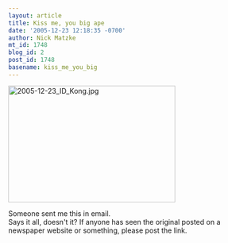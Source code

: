 ```yaml
---
layout: article
title: Kiss me, you big ape
date: '2005-12-23 12:18:35 -0700'
author: Nick Matzke
mt_id: 1748
blog_id: 2
post_id: 1748
basename: kiss_me_you_big
---
```

<img src="/PT/uploads/2006/2005-12-23_ID_Kong.jpg" alt="2005-12-23_ID_Kong.jpg" width="336" height="235" />

Someone sent me this in email.  
Says it all, doesn't it?  If anyone has seen the original posted on a newspaper website or something, please post the link.
